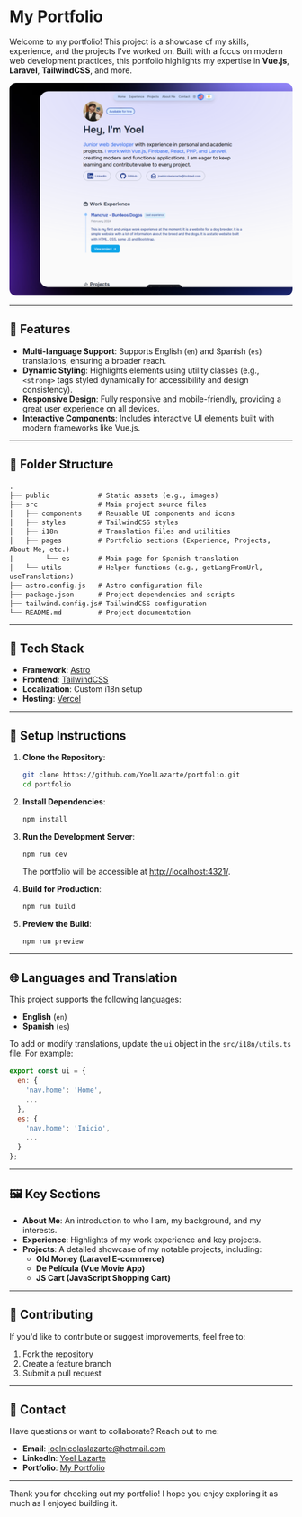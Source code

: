 # My Portfolio

Welcome to my portfolio! This project is a showcase of my skills, experience, and the projects I’ve worked on. Built with a focus on modern web development practices, this portfolio highlights my expertise in **Vue.js**, **Laravel**, **TailwindCSS**, and more.

<p align="center">
  <img src="public/preview.png" alt="Portfolio Preview" style="border-radius: 12px;">
</p>

---

## 🌟 Features

- **Multi-language Support**: Supports English (`en`) and Spanish (`es`) translations, ensuring a broader reach.
- **Dynamic Styling**: Highlights elements using utility classes (e.g., `<strong>` tags styled dynamically for accessibility and design consistency).
- **Responsive Design**: Fully responsive and mobile-friendly, providing a great user experience on all devices.
- **Interactive Components**: Includes interactive UI elements built with modern frameworks like Vue.js.

---

## 📂 Folder Structure

```
.
├── public            # Static assets (e.g., images)
├── src               # Main project source files
│   ├── components    # Reusable UI components and icons
│   ├── styles        # TailwindCSS styles
│   ├── i18n          # Translation files and utilities
│   ├── pages         # Portfolio sections (Experience, Projects, About Me, etc.)
|        └── es       # Main page for Spanish translation
│   └── utils         # Helper functions (e.g., getLangFromUrl, useTranslations)
├── astro.config.js   # Astro configuration file
├── package.json      # Project dependencies and scripts
├── tailwind.config.js# TailwindCSS configuration
└── README.md         # Project documentation
```

---

## 🚀 Tech Stack

- **Framework**: [Astro](https://astro.build/)
- **Frontend**: [TailwindCSS](https://tailwindcss.com/)
- **Localization**: Custom i18n setup
- **Hosting**: [Vercel](https://www.vercel.com/) 

---

## 📄 Setup Instructions

1. **Clone the Repository**:

   ```bash
   git clone https://github.com/YoelLazarte/portfolio.git
   cd portfolio
   ```

2. **Install Dependencies**:

   ```bash
   npm install
   ```

3. **Run the Development Server**:

   ```bash
   npm run dev
   ```

   The portfolio will be accessible at [http://localhost:4321/](http://localhost:4321/).

4. **Build for Production**:

   ```bash
   npm run build
   ```

5. **Preview the Build**:

   ```bash
   npm run preview
   ```

---

## 🌐 Languages and Translation

This project supports the following languages:

- **English** (`en`)
- **Spanish** (`es`)

To add or modify translations, update the `ui` object in the `src/i18n/utils.ts` file. For example:

```javascript
export const ui = {
  en: {
    'nav.home': 'Home',
    ...
  },
  es: {
    'nav.home': 'Inicio',
    ...
  }
};
```

---

## 🖼️ Key Sections

- **About Me**: An introduction to who I am, my background, and my interests.
- **Experience**: Highlights of my work experience and key projects.
- **Projects**: A detailed showcase of my notable projects, including:
  - **Old Money (Laravel E-commerce)**
  - **De Película (Vue Movie App)**
  - **JS Cart (JavaScript Shopping Cart)**

---

## 🤝 Contributing

If you'd like to contribute or suggest improvements, feel free to:

1. Fork the repository
2. Create a feature branch
3. Submit a pull request

---

## 📧 Contact

Have questions or want to collaborate? Reach out to me:

- **Email**: joelnicolaslazarte@hotmail.com
- **LinkedIn**: [Yoel Lazarte](https://www.linkedin.com/in/yoel-lazarte/)
- **Portfolio**: [My Portfolio](https://yoellazarte-portfolio.netlify.app)

---

Thank you for checking out my portfolio! I hope you enjoy exploring it as much as I enjoyed building it.
